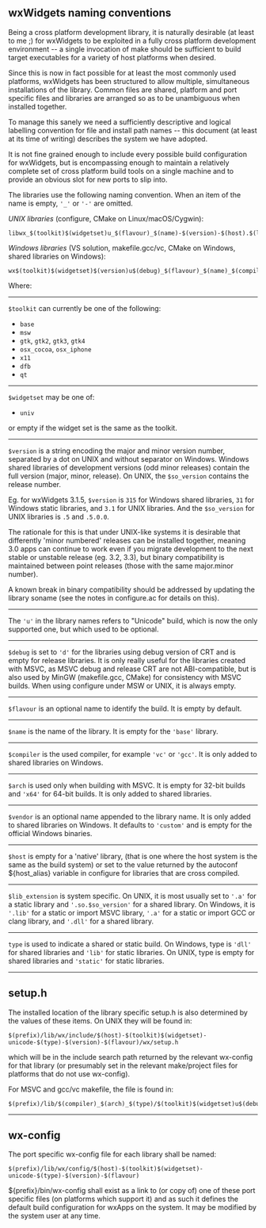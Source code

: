 ## wxWidgets naming conventions

Being a cross platform development library, it is naturally desirable
(at least to me ;) for wxWidgets to be exploited in a fully cross
platform development environment -- a single invocation of make should
be sufficient to build target executables for a variety of host platforms
when desired.

Since this is now in fact possible for at least the most commonly used
platforms, wxWidgets has been structured to allow multiple, simultaneous
installations of the library. Common files are shared, platform and port
specific files and libraries are arranged so as to be unambiguous when
installed together.

To manage this sanely we need a sufficiently descriptive and logical
labelling convention for file and install path names -- this document (at
least at its time of writing) describes the system we have adopted.

It is not fine grained enough to include every possible build configuration
for wxWidgets, but is encompassing enough to maintain a relatively complete
set of cross platform build tools on a single machine and to provide an
obvious slot for new ports to slip into.

The libraries use the following naming convention.
When an item of the name is empty, `'_'` or `'-'` are omitted.

*UNIX libraries* (configure, CMake on Linux/macOS/Cygwin):

    libwx_$(toolkit)$(widgetset)u_$(flavour)_$(name)-$(version)-$(host).$(lib_extension)

*Windows libraries* (VS solution, makefile.gcc/vc, CMake on Windows, shared libraries on Windows):

    wx$(toolkit)$(widgetset)$(version)u$(debug)_$(flavour)_$(name)_$(compiler)_$(arch)_$(vendor).$(lib_extension)


Where:

--------------------------------------------------------------------

`$toolkit` can currently be one of the following:

 - `base`
 - `msw`
 - `gtk`, `gtk2`, `gtk3`, `gtk4`
 - `osx_cocoa`, `osx_iphone`
 - `x11`
 - `dfb`
 - `qt`

--------------------------------------------------------------------

`$widgetset` may be one of:

 - `univ`

or empty if the widget set is the same as the toolkit.

--------------------------------------------------------------------

`$version` is a string encoding the major and minor version number,
separated by a dot on UNIX and without separator on Windows.
Windows shared libraries of development versions (odd minor releases)
contain the full version (major, minor, release).
On UNIX, the `$so_version` contains the release number.

Eg. for wxWidgets 3.1.5, `$version` is `315` for Windows shared libraries,
`31` for Windows static libraries, and `3.1` for UNIX libraries. And the
`$so_version` for UNIX libraries is `.5` and `.5.0.0`.

The rationale for this is that under UNIX-like systems it is desirable
that differently 'minor numbered' releases can be installed together,
meaning 3.0 apps can continue to work even if you migrate development
to the next stable or unstable release (eg. 3.2, 3.3), but binary
compatibility is maintained between point releases (those with the same
major.minor number).

A known break in binary compatibility should be addressed by updating
the library soname (see the notes in configure.ac for details on this).

--------------------------------------------------------------------

The `'u'` in the library names refers to "Unicode" build, which is now the only
supported one, but which used to be optional.

--------------------------------------------------------------------

`$debug` is set to `'d'` for the libraries using debug version of CRT and is empty
for release libraries. It is only really useful for the libraries created with MSVC,
as MSVC debug and release CRT are not ABI-compatible, but is also used by MinGW
(makefile.gcc, CMake) for consistency with MSVC builds. When using configure under
MSW or UNIX, it is always empty.

--------------------------------------------------------------------

`$flavour` is an optional name to identify the build. It is empty by default.

--------------------------------------------------------------------

`$name` is the name of the library. It is empty for the `'base'` library.

--------------------------------------------------------------------

`$compiler` is the used compiler, for example `'vc'` or `'gcc'`.
It is only added to shared libraries on Windows.

--------------------------------------------------------------------

`$arch` is used only when building with MSVC. It is empty for 32-bit builds and
`'x64'` for 64-bit builds. It is only added to shared libraries.

--------------------------------------------------------------------

`$vendor` is an optional name appended to the library name. It is only
added to shared libraries on Windows. It defaults to `'custom'` and is
empty for the official Windows binaries.

--------------------------------------------------------------------

`$host` is empty for a 'native' library, (that is one where the host
system is the same as the build system) or set to the value returned
by the autoconf ${host_alias} variable in configure for libraries
that are cross compiled.

--------------------------------------------------------------------

`$lib_extension` is system specific. On UNIX, it is most usually set
to `'.a'` for a static library and `'.so.$so_version'` for a shared library.
On Windows, it is `'.lib'` for a static or import MSVC library, `'.a'` for a
static or import GCC or clang library, and `'.dll'` for a shared library.

--------------------------------------------------------------------

`type` is used to indicate a shared or static build. On Windows, type is
`'dll'` for shared libraries and `'lib'` for static libraries.
On UNIX, type is empty for shared libraries and `'static'` for static libraries.

--------------------------------------------------------------------

## setup.h

The installed location of the library specific setup.h is also
determined by the values of these items. On UNIX they will be found in:

    $(prefix)/lib/wx/include/$(host)-$(toolkit)$(widgetset)-unicode-$(type)-$(version)-$(flavour)/wx/setup.h

which will be in the include search path returned by the relevant
wx-config for that library (or presumably set in the relevant
make/project files for platforms that do not use wx-config).

For MSVC and gcc/vc makefile, the file is found in:

    $(prefix)/lib/$(compiler)_$(arch)_$(type)/$(toolkit)$(widgetset)u$(debug)/wx/setup.h

--------------------------------------------------------------------

## wx-config

The port specific wx-config file for each library shall be named:

    $(prefix)/lib/wx/config/$(host)-$(toolkit)$(widgetset)-unicode-$(type)-$(version)-$(flavour)

${prefix}/bin/wx-config shall exist as a link to (or copy of) one of
these port specific files (on platforms which support it) and as such
it defines the default build configuration for wxApps on the system.
It may be modified by the system user at any time.
